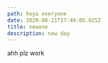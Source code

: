 ```yaml
---
path: heya everyone
date: 2020-08-21T17:49:05.025Z
title: newone
description: new day
---
```

ahh plz work